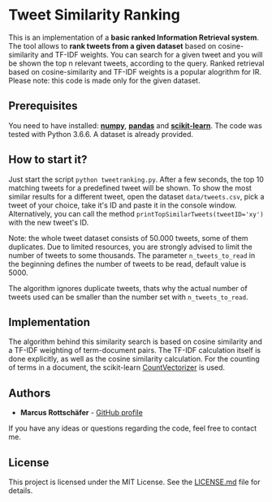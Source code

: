 # Tweet Similarity Ranking

This is an implementation of a **basic ranked Information Retrieval system**. The tool allows to **rank tweets from a given dataset** based on cosine-similarity and TF-IDF weights.
You can search for a given tweet and you will be shown the top n relevant tweets, according to the query. Ranked retrieval based on cosine-similarity and TF-IDF weights is a popular alogrithm for IR. Please note: this code is made only for the given dataset.

## Prerequisites

You need to have installed: **[numpy](http://www.numpy.org/)**, **[pandas](https://pandas.pydata.org/)** and **[scikit-learn](https://scikit-learn.org/stable/)**. The code was tested with Python 3.6.6. A dataset is already provided.

## How to start it?

Just start the script `python tweetranking.py`. After a few seconds, the top 10 matching tweets for a predefined tweet will be shown. To show the most similar results for a different tweet, open the dataset `data/tweets.csv`, pick a tweet of your choice, take it's ID and paste it in the console window. Alternatively, you can call the method `printTopSimilarTweets(tweetID='xy')` with the new tweet's ID.

Note: the whole tweet dataset consists of 50.000 tweets, some of them duplicates. Due to limited resources, you are strongly advised to limit the number of tweets to some thousands. The parameter `n_tweets_to_read` in the beginning defines the number of tweets to be read, default value is 5000.

The algorithm ignores duplicate tweets, thats why the actual number of tweets used can be smaller than the number set with `n_tweets_to_read`.

## Implementation
The algorithm behind this similarity search is based on cosine similarity and a TF-IDF weighting of term-document pairs. The TF-IDF calculation itself is done explicitly, as well as the cosine similarity calculation. For the counting of terms in a document, the scikit-learn [CountVectorizer](https://scikit-learn.org/stable/modules/generated/sklearn.feature_extraction.text.CountVectorizer.html) is used.

## Authors
* **Marcus Rottschäfer** - [GitHub profile](https://github.com/shukali)

If you have any ideas or questions regarding the code, feel free to contact me.


## License
This project is licensed under the MIT License. See the [LICENSE.md](LICENSE) file for details.
